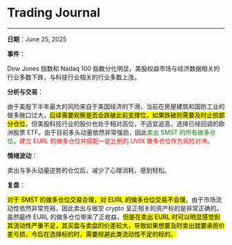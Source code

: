 # Trading Journal

---

**日期**：June 25, 2025

**事件**：

Dow Jones 指数和 Nadaq 100 指数分化明显，美股权益市场与经济数据相关的行业多数下跌，与科技行业相关的行业多数上涨。

**分析与交易**：

由于美股下半年最大的风险来自于美国经济的下滑，当前在房屋建筑和国防工业的做多敞口过大，<mark>后续需要观察是否会跌破此前支撑位，如果跌破则需要及时止损部分仓位</mark>，但美股科技行业的股价也处于相对高位，不适宜追高，选择已经回调的欧洲股票 ETF。由于目前多头动量依然非常强劲，因此<span style="color: green;">卖出 SMST 的所有做多仓位</span>，<span style="color: red;">建立 EURL 的做多仓位并搭配一定比例的 UVIX 做多仓位作为风险对冲</span>。


**情绪波动**：

卖出与多头动量逆势的仓位后，减少了心理消耗，感到轻松。

**复盘**：

<mark>对于 SMST 的做多仓位交易合理，对 EURL 的做多仓位交易不合理</mark>。由于市场流动性依然非常充裕，因此卖出与做空 crypto 呈正相关的资产标的是非常正确的。虽然最终 EURL 的做多仓位带来了正收益，<mark>但是在卖出 EURL 时可以明显感觉到其流动性严重不足，其买盘与卖盘的价差较大，导致如果想要及时卖出就要承担价差亏损，今后在选择标的时，需要规避此类流动性不足的标的<mark>。
